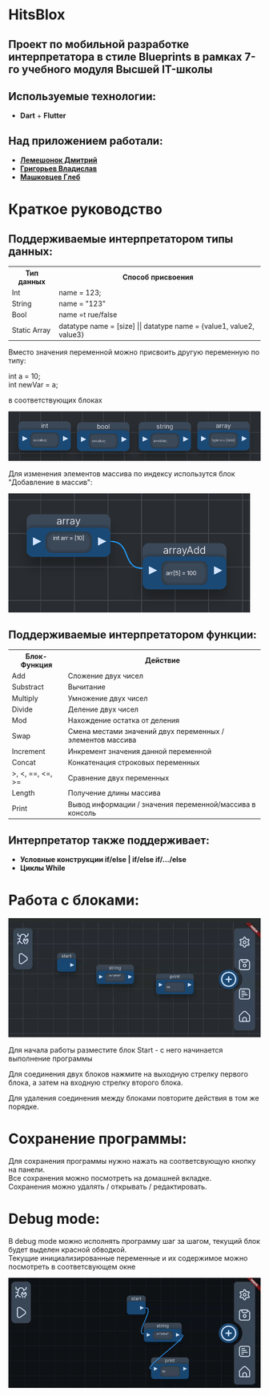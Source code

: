 # HitsBlox
## Проект по мобильной разработке интерпретатора в стиле Blueprints в рамках 7-го учебного модуля Высшей IT-школы 

## Используемые технологии:

- **Dart** + **Flutter**

## Над приложением работали:
- **[Лемешонок Дмитрий](https://github.com/dlemesonok0)**
- **[Григорьев Владислав](https://github.com/aspakaramych)**
- **[Машковцев Глеб](https://github.com/mkenopsia)**

# Краткое руководство

## Поддерживаемые интерпретатором типы данных:
<table>
    <tr>
        <th>Тип данных</th>
        <th>Способ присвоения</th>
    </tr>
    <tr>
        <td>Int</td>
        <td>name = 123;</td>
    </tr>
    <tr>
        <td>String</td>
        <td>name = "123"</td>
    </tr>
    <tr>
        <td>Bool</td>
        <td>name =t rue/false</td>
    </tr>
    <tr>
        <td>Static Array</td>
        <td>datatype name = [size] || datatype name = {value1, value2, value3}</td>
    </tr>
</table>

Вместо значения переменной можно присвоить другую переменную по типу:

int a = 10;  
int newVar = a;

в соответствующих блоках

![](md_assets/assignment.png)

Для изменения элементов массива по индексу использутся блок "Добавление в массив":

![](md_assets/arrayAdd.png)

## Поддерживаемые интерпретатором функции:
<table>
    <tr>
        <th>Блок-Функция</th>
        <th>Действие</th>
    </tr>
    <tr>
        <td>Add</td>
        <td>Сложение двух чисел</td>
    </tr>
    <tr>
        <td>Substract</td>
        <td>Вычитание</td>
    </tr>
    <tr>
        <td>Multiply</td>
        <td>Умножение двух чисел</td>
    </tr>
    <tr>
        <td>Divide</td>
        <td>Деление двух чисел</td>
    </tr>
    <tr>
        <td>Mod</td>
        <td>Нахождение остатка от деления</td>
    </tr>
    <tr>
        <td>Swap</td>
        <td>Смена местами значений двух переменных / элементов массива</td>
    </tr>
    <tr>
        <td>Increment</td>
        <td>Инкремент значения данной переменной</td>
    </tr>
    <tr>
        <td>Concat</td>
        <td>Конкатенация строковых переменных</td>
    </tr>
    <tr>
        <td> >, <, ==, <=, >=</td>
        <td>Сравнение двух переменных</td>
    </tr>
    <tr>
        <td>Length</td>
        <td>Получение длины массива</td>
    </tr>
    <tr>
        <td>Print</td>
        <td>Вывод информации / значения переменной/массива в консоль</td>
    </tr>
</table>

## Интерпретатор также поддерживает:
- **Условные конструкции if/else | if/else if/.../else**
- **Циклы While**

# Работа с блоками:

![](md_assets/connection.gif)

Для начала работы разместите блок Start -  с него начинается выполнение программы

Для соединения двух блоков нажмите на выходную стрелку первого блока, а затем на входную стрелку второго блока.  

Для удаления соединения между блоками повторите действия в том же порядке.

# Сохранение программы:

Для сохранения программы нужно нажать на соответсвующую кнопку на панели.  
 Все сохранения можно посмотреть на домашней вкладке.  
Сохранения можно удалять / открывать / редактировать.

# Debug mode:

В debug mode можно исполнять программу шаг за шагом, текущий блок будет выделен красной обводкой.  
Текущие инициализированные переменные и их содержимое можно посмотреть в соответсвующем окне

![](md_assets/debug.gif)